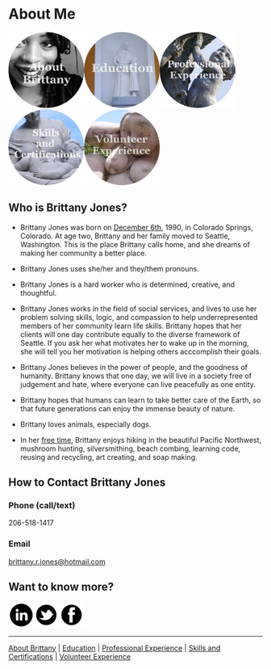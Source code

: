 # About Me

[<img src="https://github.com/brittanyrjones/BrittanyJones/blob/master/Images/Aboutbrittany.jpg" width="150" height="150"/>](https://github.com/brittanyrjones/BrittanyJones/blob/master/Resume/About%20Me.md)[<img src="https://github.com/brittanyrjones/BrittanyJones/blob/master/Images/edu.jpg" width="150" height="150"/>](https://github.com/brittanyrjones/BrittanyJones/blob/master/Resume/Education.md)[<img src="https://github.com/brittanyrjones/BrittanyJones/blob/master/Images/prof.jpg" width="150" height="150"/>](https://github.com/brittanyrjones/BrittanyJones/blob/master/Resume/Professional%20Experience.md)[<img src="https://github.com/brittanyrjones/BrittanyJones/blob/master/Images/skills%20and%20certs.jpg" width="150" height="150"/>](https://github.com/brittanyrjones/BrittanyJones/blob/master/Resume/Skills%20and%20Certifications.md)[<img src="https://github.com/brittanyrjones/BrittanyJones/blob/master/Images/volunteer.jpg" width="150" height="150"/>](https://github.com/brittanyrjones/BrittanyJones/blob/master/Resume/Volunteer.md)


## Who is Brittany Jones?


* Brittany Jones was born on [December 6th](https://github.com/brittanyrjones/BrittanyJones/blob/master/Resume/Resume%20inserts/On%20this%20day.md), 1990, in Colorado Springs, Colorado. At age two, Brittany and her family moved to Seattle, Washington. This is the place Brittany calls home, and she dreams of making her community a better place.

* Brittany Jones uses she/her and they/them pronouns. 

* Brittany Jones is a hard worker who is determined, creative, and thoughtful. 

* Brittany Jones works in the field of social services, and lives to use her problem solving skills, logic, and compassion to help underrepresented members of her community learn life skills. Brittany hopes that her clients will one day contribute equally to the diverse framework of Seattle. If you ask her what motivates her to wake up in the morning, she will tell you her motivation is helping others acccomplish their goals. 

* Brittany Jones believes in the power of people, and the goodness of humanity. Brittany knows that one day, we will live in a society free of judgement and hate, where everyone can live peacefully as one entity.

* Brittany hopes that humans can learn to take better care of the Earth, so that future generations can enjoy the immense beauty of nature.

* Brittany loves animals, especially dogs. 

* In her [free time](https://www.etsy.com/shop/TerrenaTactus), Brittany enjoys hiking in the beautiful Pacific Northwest, mushroom hunting, silversmithing, beach combing, learning code, reusing and recycling, art creating, and soap making.

## How to Contact Brittany Jones
### Phone (call/text)
206-518-1417
### Email
brittany.r.jones@hotmail.com

## Want to know more?

[<img src="https://github.com/brittanyrjones/BrittanyJones/blob/master/Images/linkedin_circle_black-512%20(1).png" width="50" height="50"/>](https://www.linkedin.com/in/brittany-jones-242730146/)[<img src="https://github.com/brittanyrjones/BrittanyJones/blob/master/Images/twitter-2.png" width="50" height="50"/>](https://twitter.com/Terrena_Tactus)[<img src="https://github.com/brittanyrjones/BrittanyJones/blob/master/Images/facebook-2.png" width="50" height="50"/>](https://www.facebook.com/profile.php?id=1578660027)

___
[About Brittany](https://github.com/brittanyrjones/BrittanyJones/blob/master/Resume/About%20Me.md) | [Education](https://github.com/brittanyrjones/BrittanyJones/blob/master/Resume/Education.md) | [Professional Experience](https://github.com/brittanyrjones/BrittanyJones/blob/master/Resume/Professional%20Experience.md) | [Skills and Certifications](https://github.com/brittanyrjones/BrittanyJones/blob/master/Resume/Skills%20and%20Certifications.md) | [Volunteer Experience](https://github.com/brittanyrjones/BrittanyJones/blob/master/Resume/Volunteer.md)
